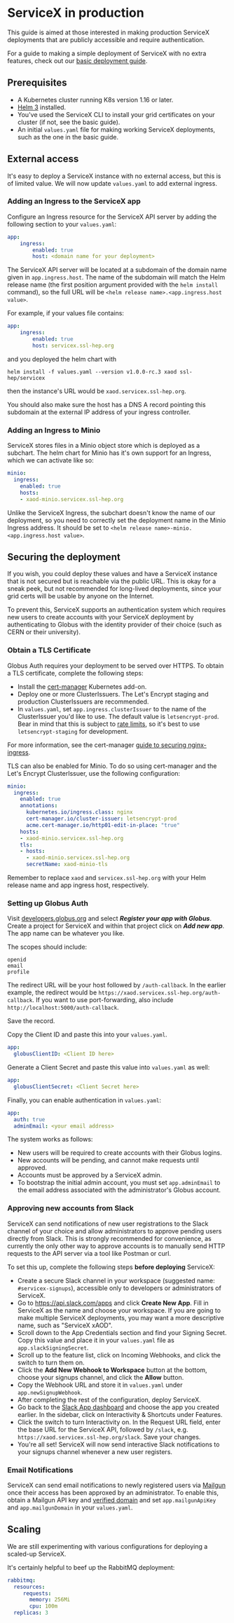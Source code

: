 # ServiceX in production

This guide is aimed at those interested in making production ServiceX 
deployments that are publicly accessible and require authentication.

For a guide to making a simple deployment of ServiceX with no extra features, 
check out our [basic deployment guide](basic.md).

## Prerequisites
- A Kubernetes cluster running K8s version 1.16 or later. 
- [Helm 3](https://helm.sh/docs/intro/install/) installed.
- You've used the ServiceX CLI to install your grid certificates on 
your cluster (if not, see the basic guide).
- An initial `values.yaml` file for making working ServiceX deployments, 
such as the one in the basic guide.

## External access

It's easy to deploy a ServiceX instance with no external access, but this 
is of limited value. We will now update `values.yaml` to add external ingress.

### Adding an Ingress to the ServiceX app

Configure an Ingress resource for the ServiceX API server by adding the 
following section to your `values.yaml`:
```yaml
app:
    ingress:
        enabled: true
        host: <domain name for your deployment>
```

The ServiceX API server will be located at a subdomain of the domain name 
given in `app.ingress.host`. 
The name of the subdomain will match the Helm release name 
(the first position argument provided with the `helm install` command),
so the full URL will be `<helm release name>.<app.ingress.host value>`.

For example, if your values file contains:
```yaml
app:
    ingress:
        enabled: true
        host: servicex.ssl-hep.org
```
and you deployed the helm chart with
```
helm install -f values.yaml --version v1.0.0-rc.3 xaod ssl-hep/servicex
```
then the instance's URL would be `xaod.servicex.ssl-hep.org`.

You should also make sure the host has a DNS A record pointing this 
subdomain at the external IP address of your ingress controller.

### Adding an Ingress to Minio
ServiceX stores files in a Minio object store which is deployed as a 
subchart. The helm chart for Minio has it's own support for an Ingress,
which we can activate like so:

```yaml
minio:
  ingress:
    enabled: true
    hosts:
    - xaod-minio.servicex.ssl-hep.org
```

Unlike the ServiceX Ingress, the subchart doesn't know the 
name of our deployment, so you need to correctly set the deployment name in 
the Minio Ingress address. It should be set to 
`<helm release name>-minio.<app.ingress.host value>`.

## Securing the deployment
If you wish, you could deploy these values and have a ServiceX instance that
is not secured but is reachable via the public URL.
This is okay for a sneak peek, but not recommended for long-lived deployments, 
since your grid certs will be usable by anyone on the Internet.

To prevent this, ServiceX supports an authentication system which requires 
new users to create accounts with your ServiceX deployment by authenticating 
to Globus with the identity provider of their choice 
(such as CERN or their university).

### Obtain a TLS Certificate
Globus Auth requires your deployment to be served over HTTPS.
To obtain a TLS certificate, complete the following steps:

- Install the [cert-manager](https://cert-manager.io/docs/) Kubernetes add-on.
- Deploy one or more ClusterIssuers.
The Let's Encrypt staging and production ClusterIssuers are recommended.
- In `values.yaml`, set `app.ingress.clusterIssuer` to the name of the
ClusterIssuer you'd like to use. The default value is `letsencrypt-prod`.
Bear in mind that this is subject to
[rate limits](https://letsencrypt.org/docs/rate-limits/),
so it's best to use `letsencrypt-staging` for development.

For more information, see the cert-manager [guide to securing nginx-ingress](https://cert-manager.io/docs/tutorials/acme/ingress).

TLS can also be enabled for Minio. To do so using cert-manager and the 
Let's Encrypt ClusterIssuer, use the following configuration:
```yaml
minio:
  ingress:
    enabled: true
    annotations:
      kubernetes.io/ingress.class: nginx
      cert-manager.io/cluster-issuer: letsencrypt-prod
      acme.cert-manager.io/http01-edit-in-place: "true"
    hosts:
    - xaod-minio.servicex.ssl-hep.org
    tls:
    - hosts:
      - xaod-minio.servicex.ssl-hep.org
      secretName: xaod-minio-tls
```
Remember to replace `xaod` and `servicex.ssl-hep.org` with your Helm release 
name and app ingress host, respectively.

### Setting up Globus Auth
Visit [developers.globus.org](https://developers.globus.org) 
and select ___Register your app with Globus___. 
Create a project for ServiceX and within that project click on 
___Add new app___. The app name can be whatever you like.

The scopes should include:
```
openid
email
profile
```

The redirect URL will be your host followed by `/auth-callback`.
In the earlier example, the redirect would be
`https://xaod.servicex.ssl-hep.org/auth-callback`.
If you want to use port-forwarding, also include
`http://localhost:5000/auth-callback`.

Save the record.

Copy the Client ID and paste this into your `values.yaml`.
```yaml
app:
  globusClientID: <Client ID here>
```

Generate a Client Secret and paste this value into `values.yaml` as well:
```yaml
app:
  globusClientSecret: <Client Secret here>
```

Finally, you can enable authentication in `values.yaml`:
```yaml
app:
  auth: true
  adminEmail: <your email address>
```

The system works as follows:
- New users will be required to create accounts with their Globus logins. 
- New accounts will be pending, and cannot make requests until approved. 
- Accounts must be approved by a ServiceX admin.
- To bootstrap the initial admin account, you must set `app.adminEmail` 
to the email address associated with the administrator's Globus account.

### Approving new accounts from Slack
ServiceX can send notifications of new user registrations to the Slack channel 
of your choice and allow administrators to approve pending users directly from 
Slack. 
This is strongly recommended for convenience, as currently the only other way 
to approve accounts is to manually send HTTP requests to the API server via 
a tool like Postman or curl.

To set this up, complete the following steps **before deploying** ServiceX:

- Create a secure Slack channel in your workspace (suggested name: `#servicex-signups`), accessible only to developers or administrators of ServiceX. 
- Go to https://api.slack.com/apps and click **Create New App**. Fill in ServiceX as the name and choose your workspace. If you are going to make multiple ServiceX deployments, 
you may want a more descriptive name, such as "ServiceX xAOD".
- Scroll down to the App Credentials section and find your Signing Secret. Copy this value and place it in your `values.yaml` file as `app.slackSigningSecret`.
- Scroll up to the feature list, click on Incoming Webhooks, and click the switch to turn them on.
- Click the **Add New Webhook to Workspace** button at the bottom, choose your signups channel, and click the **Allow** button.
- Copy the Webhook URL and store it in `values.yaml` under `app.newSignupWebhook`.
- After completing the rest of the configuration, deploy ServiceX.
- Go back to the [Slack App dashboard](https://api.slack.com/apps) and choose the app you created earlier. In the sidebar, click on Interactivity & Shortcuts under Features.
- Click the switch to turn Interactivity on. In the Request URL field, enter the base URL for the ServiceX API, followed by `/slack`, e.g. `https://xaod.servicex.ssl-hep.org/slack`. Save your changes.
- You're all set! ServiceX will now send interactive Slack notifications to your signups channel whenever a new user registers.

### Email Notifications
ServiceX can send email notifications to newly registered users via 
[Mailgun](https://www.mailgun.com/) once their access has been approxed by an 
administrator. To enable this, obtain a Mailgun API key and 
[verified domain](https://documentation.mailgun.com/en/latest/quickstart-sending.html#verify-your-domain) 
and set `app.mailgunApiKey` and `app.mailgunDomain` in your `values.yaml`.

## Scaling
We are still experimenting with various configurations for deploying a scaled-up
ServiceX. 

It's certainly helpful to beef up the RabbitMQ deployment:
```yaml
rabbitmq:
  resources:
     requests:
       memory: 256Mi
       cpu: 100m
  replicas: 3
```

## 